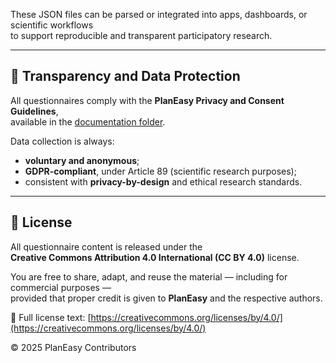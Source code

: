 
These JSON files can be parsed or integrated into apps, dashboards, or scientific workflows  
to support reproducible and transparent participatory research.

---

## 🔐 Transparency and Data Protection

All questionnaires comply with the **PlanEasy Privacy and Consent Guidelines**,  
available in the [documentation folder](../docs/PRIVACY_GUIDELINES.md).

Data collection is always:
- **voluntary and anonymous**;  
- **GDPR-compliant**, under Article 89 (scientific research purposes);  
- consistent with **privacy-by-design** and ethical research standards.

---

## 🔖 License

All questionnaire content is released under the  
**Creative Commons Attribution 4.0 International (CC BY 4.0)** license.

You are free to share, adapt, and reuse the material — including for commercial purposes —  
provided that proper credit is given to **PlanEasy** and the respective authors.

📄 Full license text: [https://creativecommons.org/licenses/by/4.0/](https://creativecommons.org/licenses/by/4.0/)

© 2025 PlanEasy Contributors

